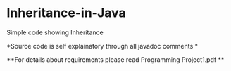 # Inheritance-in-Java

Simple code showing Inheritance

*Source code is self explainatory through all javadoc comments *

**For details about requirements please read Programming Project1.pdf **

